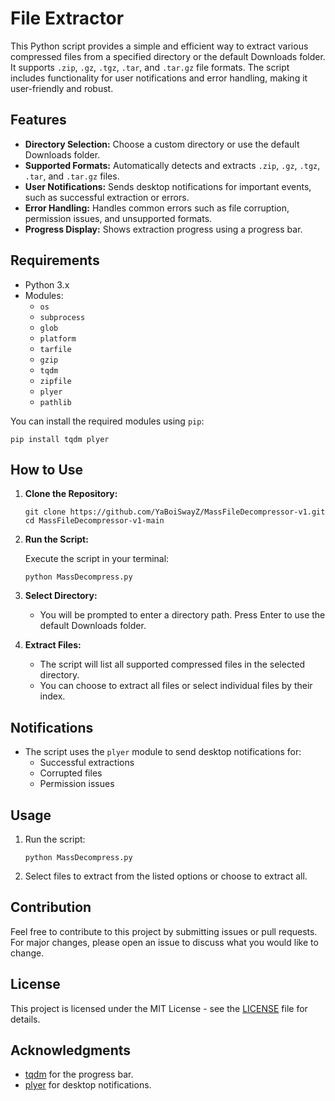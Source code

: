 # File Extractor

This Python script provides a simple and efficient way to extract various compressed files from a specified directory or the default Downloads folder. It supports `.zip`, `.gz`, `.tgz`, `.tar`, and `.tar.gz` file formats. The script includes functionality for user notifications and error handling, making it user-friendly and robust.

## Features

- **Directory Selection:** Choose a custom directory or use the default Downloads folder.
- **Supported Formats:** Automatically detects and extracts `.zip`, `.gz`, `.tgz`, `.tar`, and `.tar.gz` files.
- **User Notifications:** Sends desktop notifications for important events, such as successful extraction or errors.
- **Error Handling:** Handles common errors such as file corruption, permission issues, and unsupported formats.
- **Progress Display:** Shows extraction progress using a progress bar.

## Requirements

- Python 3.x
- Modules:
  - `os`
  - `subprocess`
  - `glob`
  - `platform`
  - `tarfile`
  - `gzip`
  - `tqdm`
  - `zipfile`
  - `plyer`
  - `pathlib`

You can install the required modules using `pip`:

```
pip install tqdm plyer
```

## How to Use

1. **Clone the Repository:**

   ```
   git clone https://github.com/YaBoiSwayZ/MassFileDecompressor-v1.git
   cd MassFileDecompressor-v1-main
   ```

2. **Run the Script:**

   Execute the script in your terminal:

   ```
   python MassDecompress.py
   ```

3. **Select Directory:**

   - You will be prompted to enter a directory path. Press Enter to use the default Downloads folder.

4. **Extract Files:**

   - The script will list all supported compressed files in the selected directory.
   - You can choose to extract all files or select individual files by their index.

## Notifications

- The script uses the `plyer` module to send desktop notifications for:
  - Successful extractions
  - Corrupted files
  - Permission issues

## Usage

1. Run the script:

   ```
   python MassDecompress.py
   ```

2. Select files to extract from the listed options or choose to extract all.

## Contribution

Feel free to contribute to this project by submitting issues or pull requests. For major changes, please open an issue to discuss what you would like to change.

## License

This project is licensed under the MIT License - see the [LICENSE](LICENSE) file for details.

## Acknowledgments

- [tqdm](https://github.com/tqdm/tqdm) for the progress bar.
- [plyer](https://github.com/kivy/plyer) for desktop notifications.

